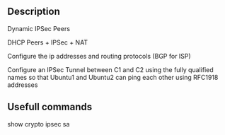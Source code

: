 ## Description

Dynamic IPSec Peers 

DHCP Peers + IPSec + NAT

Configure the ip addresses and routing protocols (BGP for ISP)

Configure an IPSec Tunnel between C1 and C2 using the fully qualified names so that Ubuntu1 and Ubuntu2 can ping each other using RFC1918 addresses

## Usefull commands

show crypto ipsec sa
